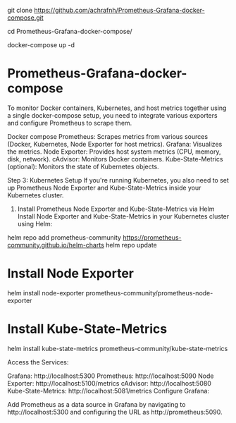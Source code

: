 git clone https://github.com/achrafnh/Prometheus-Grafana-docker-compose.git

cd Prometheus-Grafana-docker-compose/

docker-compose up -d


# Prometheus-Grafana-docker-compose

To monitor Docker containers, Kubernetes, and host metrics together using a single docker-compose setup, you need to integrate various exporters and configure Prometheus to scrape them.

Docker compose
Prometheus: Scrapes metrics from various sources (Docker, Kubernetes, Node Exporter for host metrics).
Grafana: Visualizes the metrics.
Node Exporter: Provides host system metrics (CPU, memory, disk, network).
cAdvisor: Monitors Docker containers.
Kube-State-Metrics (optional): Monitors the state of Kubernetes objects.

Step 3: Kubernetes Setup
If you're running Kubernetes, you also need to set up Prometheus Node Exporter and Kube-State-Metrics inside your Kubernetes cluster.

1. Install Prometheus Node Exporter and Kube-State-Metrics via Helm
   Install Node Exporter and Kube-State-Metrics in your Kubernetes cluster using Helm:

helm repo add prometheus-community https://prometheus-community.github.io/helm-charts
helm repo update

# Install Node Exporter

helm install node-exporter prometheus-community/prometheus-node-exporter

# Install Kube-State-Metrics

helm install kube-state-metrics prometheus-community/kube-state-metrics

Access the Services:

Grafana: http://localhost:5300
Prometheus: http://localhost:5090
Node Exporter: http://localhost:5100/metrics
cAdvisor: http://localhost:5080
Kube-State-Metrics: http://localhost:5081/metrics
Configure Grafana:

Add Prometheus as a data source in Grafana by navigating to http://localhost:5300 and configuring the URL as http://prometheus:5090.

